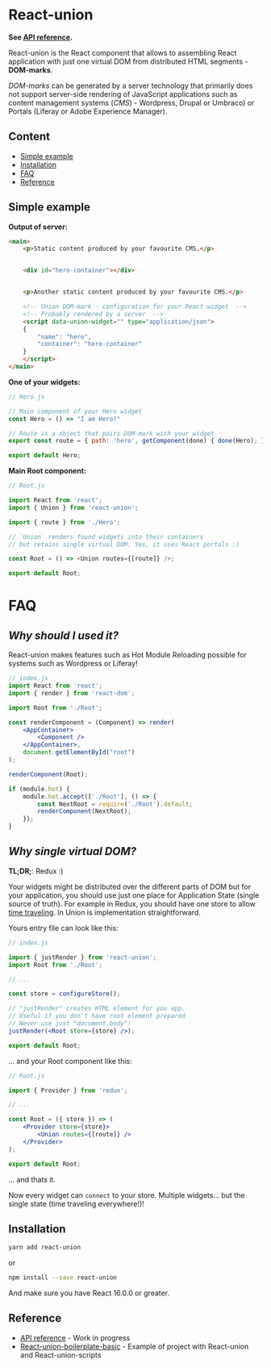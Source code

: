 # React-union

**See [API reference](https://github.com/lundegaard/react-union/blob/master/packages/react-union/API.md).**

React-union is the React component that allows to assembling React application with just one virtual DOM from distributed HTML segments - **DOM-marks**.

_DOM-marks_ can be generated by a server technology that primarily does not support server-side rendering of JavaScript applications such as content management systems (_CMS_) - Wordpress, Drupal or Umbraco) or Portals (Liferay or Adobe Experience Manager).

## Content

* [Simple example](#simple-example)
* [Installation](#installation)
* [FAQ](#faq)
* [Reference](#reference)

## Simple example

**Output of server:**

```html
<main>
	<p>Static content produced by your favourite CMS.</p>


	<div id="hero-container"></div>


	<p>Another static content produced by your favourite CMS.</p>

	<!-- Union DOM-mark - configuration for your React widget  -->
	<!-- Probably rendered by a server  -->
	<script data-union-widget="" type="application/json">
	{
		"name": "hero",
		"container": "hero-container"
	}
	</script>
</main>
```

**One of your widgets:**

```js
// Hero.js

// Main component of your Hero widget
const Hero = () => "I am Hero!"

// Route is a object that pairs DOM-mark with your widget
export const route = { path: 'hero', getComponent(done) { done(Hero); } };

export default Hero;
```

**Main Root component:**

```js
// Root.js

import React from 'react';
import { Union } from 'react-union';

import { route } from './Hero';

// `Union` renders found widgets into their containers
// but retains single virtual DOM. Yes, it uses React portals :)

const Root = () => <Union routes={[route]} />;

export default Root;
```

# FAQ

## _Why should I used it?_

React-union makes features such as Hot Module Reloading possible for systems such as Wordpress or Liferay!

```jsx
// index.js
import React from 'react';
import { render } from 'react-dom';

import Root from './Root';

const renderComponent = (Component) => render(
	<AppContainer>
		<Component />
	</AppContainer>,
	document.getElementById("root")
);

renderComponent(Root);

if (module.hot) {
	module.hot.accept(['./Root'], () => {
		const NextRoot = require('./Root').default;
		renderComponent(NextRoot);
	});
}
```

## _Why single virtual DOM?_

**TL;DR;**: Redux :)

Your widgets might be distributed over the different parts of DOM but for your application, you should use just one place for Application State (single source of truth).
For example in Redux, you should have one store to allow [time traveling](https://github.com/gaearon/redux-devtools#redux-devtools). In Union is implementation straightforward.

Yours entry file can look like this:

```jsx
// index.js

import { justRender } from 'react-union';
import Root from './Root';

// ...

const store = configureStore();

// "justRender" creates HTML element for you app.
// Useful if you don't have root element prepared
// Never use just "document.body"!
justRender(<Root store={store} />);

export default Root;
```

... and your Root component like this:

```jsx
// Root.js

import { Provider } from 'redux';

// ...

const Root = ({ store }) => (
	<Provider store={store}>
		<Union routes={[route]} />
	</Provider>
);

export default Root;
```

... and thats it.

Now every widget can `connect` to your store. Multiple widgets... but the single state (time traveling everywhere!)!

## Installation

```sh
yarn add react-union
```

or

```sh
npm install --save react-union
```

And make sure you have React 16.0.0 or greater.

## Reference

* [API reference](https://github.com/lundegaard/react-union/blob/master/packages/react-union/API.md) - Work in progress
* [React-union-boilerplate-basic](https://github.com/lundegaard/react-union/tree/master/packages/react-union-boilerplate-basic) - Example of project with React-union and React-union-scripts
